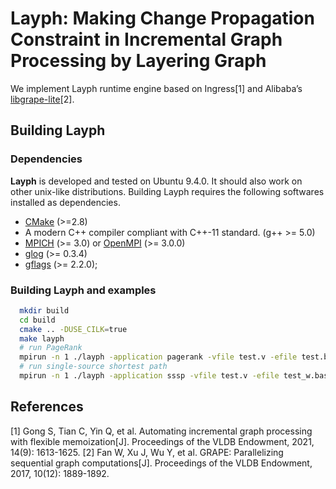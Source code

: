 # Layph: Making Change Propagation Constraint in Incremental Graph Processing by Layering Graph

 We implement Layph runtime engine based on Ingress[1] and Alibaba’s [libgrape-lite](https://github.com/alibaba/libgrape-lite)[2].

## Building **Layph**

### Dependencies
**Layph** is developed and tested on Ubuntu 9.4.0. It should also work on other unix-like distributions. Building Layph requires the following softwares installed as dependencies.

- [CMake](https://cmake.org/) (>=2.8)
- A modern C++ compiler compliant with C++-11 standard. (g++ >= 5.0)
- [MPICH](https://www.mpich.org/) (>= 3.0) or [OpenMPI](https://www.open-mpi.org/) (>= 3.0.0)
- [glog](https://github.com/google/glog) (>= 0.3.4)
- [gflags](https://github.com/gflags/gflags) (>= 2.2.0);

### Building Layph and examples

```bash
  mkdir build
  cd build
  cmake .. -DUSE_CILK=true
  make layph
  # run PageRank
  mpirun -n 1 ./layph -application pagerank -vfile test.v -efile test.base -efile_update test.update -directed=1 -cilk=true -termcheck_threshold 0.000001 -app_concurrency 16 -compress=1 -portion=1 -build_index_concurrency=16
  # run single-source shortest path
  mpirun -n 1 ./layph -application sssp -vfile test.v -efile test_w.base -efile_update test_w.update -directed=1 -cilk=true -app_concurrency 16 -compress=1 -portion=1 -sssp_source=0 -build_index_concurrency=16
```

## References

 [1] Gong S, Tian C, Yin Q, et al. Automating incremental graph processing with flexible memoization[J]. Proceedings of the VLDB Endowment, 2021, 14(9): 1613-1625.
 [2] Fan W, Xu J, Wu Y, et al. GRAPE: Parallelizing sequential graph computations[J]. Proceedings of the VLDB Endowment, 2017, 10(12): 1889-1892.